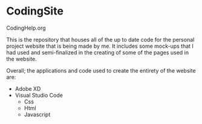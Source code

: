 # CodingSite
CodingHelp.org

This is the repository that houses all of the up to date code for the personal project website
that is being made by me. It includes some mock-ups that I had used and semi-finalized in the creating of some of the pages used in the website.

Overall; the applications and code used to create the entirety of the website are:

- Adobe XD
- Visual Studio Code
    - Css
    - Html
    - Javascript